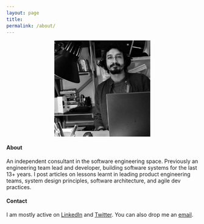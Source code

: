 ```yaml
---
layout: page
title:
permalink: /about/
---
```


<img src="/images/about.jpg" style="display:block;margin-left:auto;margin-right:auto;width:50%">

#### About
An independent consultant in the software engineering space. Previously an engineering team lead and developer, building software systems for the last 13+ years. I post articles on lessons learnt in leading product engineering teams, system design principles, software architecture, and agile dev practices.

#### Contact
I am mostly active on [LinkedIn](https://www.linkedin.com/in/marksinnathamby/) and [Twitter](https://twitter.com/markfaction). You can also drop me an [email](mailto:markfaction@hotmail.com).